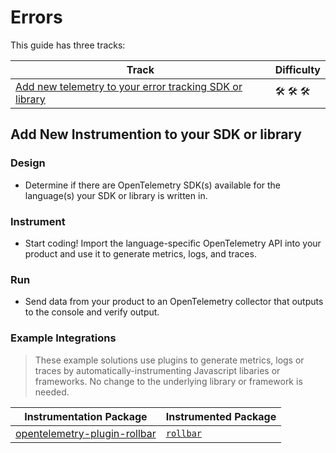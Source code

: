 # Errors

This guide has three tracks:

| Track | Difficulty |
| ----- | ----- |
| [Add new telemetry to your error tracking SDK or library](#) | 🛠 🛠 🛠 |

## Add New Instrumention to your SDK or library

### Design

* Determine if there are OpenTelemetry SDK(s) available for the language(s) your SDK or library is written in.

### Instrument

* Start coding! Import the language-specific OpenTelemetry API into your product and use it to generate metrics, logs, and traces.

### Run

* Send data from your product to an OpenTelemetry collector that outputs to the console and verify output.

### Example Integrations

> These example solutions use plugins to generate metrics, logs or traces by automatically-instrumenting Javascript libaries or frameworks. No change to the underlying library or framework is needed.

| Instrumentation Package | Instrumented Package |
| --- | --- |
| [opentelemetry-plugin-rollbar](./js/packages/opentelemetry-plugin-rollbar) | [`rollbar`](https://github.com/rollbar/rollbar.js/) |
